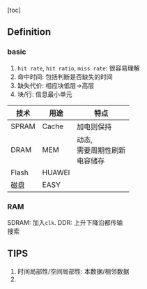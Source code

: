 [toc]

## Definition

### basic

1. `hit rate`, `hit ratio`, `miss rate`: 很容易理解
2. 命中时间: 包括判断是否缺失的时间
3. 缺失代价: 相应块低层$\rightarrow$高层
4. 块/行: 信息最小单元

| 技术  | 用途   | 特点                                |
| ----- | ------ | ----------------------------------- |
| SPRAM | Cache  | 加电则保持                          |
| DRAM  | MEM    | 动态,<br>需要周期性刷新<br>电容储存 |
| Flash | HUAWEI |                                     |
| 磁盘  | EASY   |                                     |

### RAM

SDRAM: 加入`clk`. DDR: 上升下降沿都传输<br>搜索

## TIPS

1. 时间局部性/空间局部性: 本数据/相邻数据
2. 
